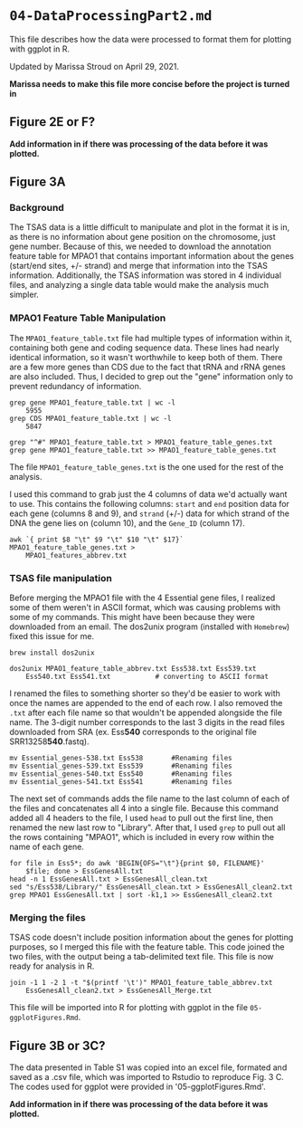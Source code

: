# `04-DataProcessingPart2.md`

This file describes how the data were processed to format them for plotting with ggplot in R.

Updated by Marissa Stroud on April 29, 2021.

**Marissa needs to make this file more concise before the project is turned in**

## Figure 2E or F?

**Add information in if there was processing of the data before it was plotted.**

## Figure 3A

### Background

The TSAS data is a little difficult to manipulate and plot in the format it is in, as there is no information about gene position on the chromosome, just gene number. Because of this, we needed to download the annotation feature table for MPAO1 that contains important information about the genes (start/end sites, +/- strand) and merge that information into the TSAS information. Additionally, the TSAS information was stored in 4 individual files, and analyzing a single data table would make the analysis much simpler.  

### MPAO1 Feature Table Manipulation

The `MPAO1_feature_table.txt` file had multiple types of information within it, containing both gene and coding sequence data. These lines had nearly identical information, so it wasn't worthwhile to keep both of them. There are a few more genes than CDS due to the fact that tRNA and rRNA genes are also included. Thus, I decided to grep out the "gene" information only to prevent redundancy of information.

	grep gene MPAO1_feature_table.txt | wc -l
		5955
	grep CDS MPAO1_feature_table.txt | wc -l
		5847
   
	grep "^#" MPAO1_feature_table.txt > MPAO1_feature_table_genes.txt 
	grep gene MPAO1_feature_table.txt >> MPAO1_feature_table_genes.txt

The file `MPAO1_feature_table_genes.txt` is the one used for the rest of the analysis. 

I used this command to grab just the 4 columns of data we'd actually want to use. This contains the following columns: `start` and `end` position data for each gene (columns 8 and 9), and `strand` (+/-) data for which strand of the DNA the gene lies on (column 10), and the `Gene_ID` (column 17). 

```
awk `{ print $8 "\t" $9 "\t" $10 "\t" $17}` MPAO1_feature_table_genes.txt > 
	MPAO1_features_abbrev.txt
```

### TSAS file manipulation

Before merging the MPAO1 file with the 4 Essential gene files, I realized some of them weren't in ASCII format, which was causing problems with some of my commands. This might have been because they were downloaded from an email. The dos2unix program (installed with `Homebrew`) fixed this issue for me. 

	brew install dos2unix
	
	dos2unix MPAO1_feature_table_abbrev.txt Ess538.txt Ess539.txt 
		Ess540.txt Ess541.txt			# converting to ASCII format

I renamed the files to something shorter so they'd be easier to work with once the names are appended to the end of each row. I also removed the `.txt` after each file name so that wouldn't be appended alongside the file name. The 3-digit number corresponds to the last 3 digits in the read files downloaded from SRA (ex. Ess**540** corresponds to the original file SRR13258**540**.fastq).

	mv Essential_genes-538.txt Ess538		#Renaming files
	mv Essential_genes-539.txt Ess539		#Renaming files
	mv Essential_genes-540.txt Ess540		#Renaming files
	mv Essential_genes-541.txt Ess541		#Renaming files

The next set of commands adds the file name to the last column of each of the files and concatenates all 4 into a single file. Because this command added all 4 headers to the file, I used `head` to pull out the first line, then renamed the new last row to "Library". After that, I used `grep` to pull out all the rows containing "MPAO1", which is included in every row within the name of each gene. 

```
for file in Ess5*; do awk 'BEGIN{OFS="\t"}{print $0, FILENAME}' 
	$file; done > EssGenesAll.txt
head -n 1 EssGenesAll.txt > EssGenesAll_clean.txt
sed "s/Ess538/Library/" EssGenesAll_clean.txt > EssGenesAll_clean2.txt
grep MPAO1 EssGenesAll.txt | sort -k1,1 >> EssGenesAll_clean2.txt 
```

### Merging the files

TSAS code doesn't include position information about the genes for plotting purposes, so I merged this file with the feature table. This code joined the two files, with the output being a tab-delimited text file. This file is now ready for analysis in R. 

```
join -1 1 -2 1 -t "$(printf '\t')" MPAO1_feature_table_abbrev.txt 
	EssGenesAll_clean2.txt > EssGenesAll_Merge.txt
```

This file will be imported into R for plotting with ggplot in the file `05-ggplotFigures.Rmd`.

## Figure 3B or 3C?

The data presented in Table S1 was copied into an excel file, formated and saved as a .csv file, which was imported to Rstudio to reproduce Fig. 3 C. The codes used for ggplot were provided in '05-ggplotFigures.Rmd'.

**Add information in if there was processing of the data before it was plotted.**

